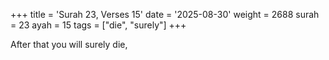 +++
title = 'Surah 23, Verses 15'
date = '2025-08-30'
weight = 2688
surah = 23
ayah = 15
tags = ["die", "surely"]
+++

After that you will surely die,